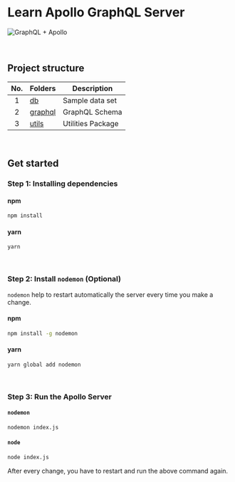 # Learn Apollo GraphQL Server

![GraphQL + Apollo](https://miro.medium.com/max/1400/1*o9Fp5sguKFlA6gIM1Yp10A.png)

<br />

## Project structure

| No. | Folders              | Description       |
| :-: | -------------------- | ----------------- |
|  1  | [db](./db)           | Sample data set   |
|  2  | [graphql](./graphql) | GraphQL Schema    |
|  3  | [utils](./utils)     | Utilities Package |

<br />

## Get started

### Step 1: Installing dependencies

#### npm

```sh
npm install
```

#### yarn

```sh
yarn
```

<br />

### Step 2: Install `nodemon` (Optional)

`nodemon` help to restart automatically the server every time you make a change.

#### npm

```sh
npm install -g nodemon
```

#### yarn

```sh
yarn global add nodemon
```

<br />

### Step 3: Run the Apollo Server

#### `nodemon`

```sh
nodemon index.js
```

#### `node`

```sh
node index.js
```

After every change, you have to restart and run the above command again.
